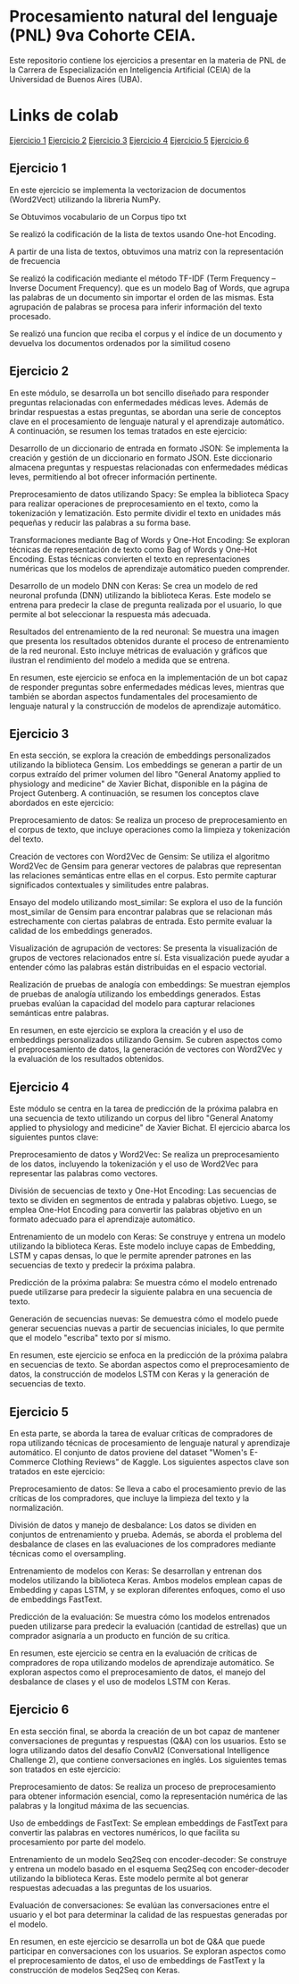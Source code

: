 # Procesamiento natural del lenguaje (PNL) 9va Cohorte CEIA.

Este repositorio contiene los ejercicios a presentar en la materia de PNL de la Carrera de Especialización en Inteligencia Artificial (CEIA) de la Universidad de Buenos Aires (UBA).

# Links de colab

[Ejercicio 1](https://colab.research.google.com/drive/1Y89lRej6yE_cLehmEi2S71Hzcw8fl0sm?usp=sharing)
[Ejercicio 2](https://colab.research.google.com/drive/1NKS-p5YuOdp0ZUpa_I2jcNOdwzMKCGpd?usp=sharing)
[Ejercicio 3](https://colab.research.google.com/drive/1AWGBzaPOgt2LyH-BdO72xmmhOKwfmJTL?usp=sharing)
[Ejercicio 4](https://colab.research.google.com/drive/1n0E5oT7s7T-iKqJf9bV_Ym73Ig3oYawI?usp=sharing)
[Ejercicio 5](https://colab.research.google.com/drive/1_ABLEyBYb9LLSxkHdo0YJ-hGcXK3InZO?usp=sharing)
[Ejercicio 6](https://colab.research.google.com/drive/10X73DPEYh190hei90ZYF0g9Gel--Jk5M?usp=sharing)

## Ejercicio 1

En este ejercicio se implementa la vectorizacion de documentos (Word2Vect) utilizando la libreria NumPy. 

Se Obtuvimos vocabulario de un Corpus tipo txt

Se realizó la codificación de la lista de textos usando One-hot Encoding.

A partir de una lista de textos, obtuvimos una matriz con la representación de frecuencia 

Se realizó la codificación mediante el método TF-IDF (Term Frequency – Inverse Document Frequency). que es un modelo Bag of Words, que agrupa las palabras de un documento sin importar el orden de las mismas. Esta agrupación de palabras se procesa para inferir información del texto procesado.

Se realizó una funcion que reciba el corpus y el índice de un documento y devuelva los documentos ordenados por la similitud coseno


## Ejercicio 2

En este módulo, se desarrolla un bot sencillo diseñado para responder preguntas relacionadas con enfermedades médicas leves. Además de brindar respuestas a estas preguntas, se abordan una serie de conceptos clave en el procesamiento de lenguaje natural y el aprendizaje automático. A continuación, se resumen los temas tratados en este ejercicio:

Desarrollo de un diccionario de entrada en formato JSON: Se implementa la creación y gestión de un diccionario en formato JSON. Este diccionario almacena preguntas y respuestas relacionadas con enfermedades médicas leves, permitiendo al bot ofrecer información pertinente.

Preprocesamiento de datos utilizando Spacy: Se emplea la biblioteca Spacy para realizar operaciones de preprocesamiento en el texto, como la tokenización y lematización. Esto permite dividir el texto en unidades más pequeñas y reducir las palabras a su forma base.

Transformaciones mediante Bag of Words y One-Hot Encoding: Se exploran técnicas de representación de texto como Bag of Words y One-Hot Encoding. Estas técnicas convierten el texto en representaciones numéricas que los modelos de aprendizaje automático pueden comprender.

Desarrollo de un modelo DNN con Keras: Se crea un modelo de red neuronal profunda (DNN) utilizando la biblioteca Keras. Este modelo se entrena para predecir la clase de pregunta realizada por el usuario, lo que permite al bot seleccionar la respuesta más adecuada.

Resultados del entrenamiento de la red neuronal: Se muestra una imagen que presenta los resultados obtenidos durante el proceso de entrenamiento de la red neuronal. Esto incluye métricas de evaluación y gráficos que ilustran el rendimiento del modelo a medida que se entrena.

En resumen, este ejercicio se enfoca en la implementación de un bot capaz de responder preguntas sobre enfermedades médicas leves, mientras que también se abordan aspectos fundamentales del procesamiento de lenguaje natural y la construcción de modelos de aprendizaje automático.

## Ejercicio 3

En esta sección, se explora la creación de embeddings personalizados utilizando la biblioteca Gensim. Los embeddings se generan a partir de un corpus extraído del primer volumen del libro "General Anatomy applied to physiology and medicine" de Xavier Bichat, disponible en la página de Project Gutenberg. A continuación, se resumen los conceptos clave abordados en este ejercicio:

Preprocesamiento de datos: Se realiza un proceso de preprocesamiento en el corpus de texto, que incluye operaciones como la limpieza y tokenización del texto.

Creación de vectores con Word2Vec de Gensim: Se utiliza el algoritmo Word2Vec de Gensim para generar vectores de palabras que representan las relaciones semánticas entre ellas en el corpus. Esto permite capturar significados contextuales y similitudes entre palabras.

Ensayo del modelo utilizando most_similar: Se explora el uso de la función most_similar de Gensim para encontrar palabras que se relacionan más estrechamente con ciertas palabras de entrada. Esto permite evaluar la calidad de los embeddings generados.

Visualización de agrupación de vectores: Se presenta la visualización de grupos de vectores relacionados entre sí. Esta visualización puede ayudar a entender cómo las palabras están distribuidas en el espacio vectorial.

Realización de pruebas de analogía con embeddings: Se muestran ejemplos de pruebas de analogía utilizando los embeddings generados. Estas pruebas evalúan la capacidad del modelo para capturar relaciones semánticas entre palabras.

En resumen, en este ejercicio se explora la creación y el uso de embeddings personalizados utilizando Gensim. Se cubren aspectos como el preprocesamiento de datos, la generación de vectores con Word2Vec y la evaluación de los resultados obtenidos.

## Ejercicio 4

Este módulo se centra en la tarea de predicción de la próxima palabra en una secuencia de texto utilizando un corpus del libro "General Anatomy applied to physiology and medicine" de Xavier Bichat. El ejercicio abarca los siguientes puntos clave:

Preprocesamiento de datos y Word2Vec: Se realiza un preprocesamiento de los datos, incluyendo la tokenización y el uso de Word2Vec para representar las palabras como vectores.

División de secuencias de texto y One-Hot Encoding: Las secuencias de texto se dividen en segmentos de entrada y palabras objetivo. Luego, se emplea One-Hot Encoding para convertir las palabras objetivo en un formato adecuado para el aprendizaje automático.

Entrenamiento de un modelo con Keras: Se construye y entrena un modelo utilizando la biblioteca Keras. Este modelo incluye capas de Embedding, LSTM y capas densas, lo que le permite aprender patrones en las secuencias de texto y predecir la próxima palabra.

Predicción de la próxima palabra: Se muestra cómo el modelo entrenado puede utilizarse para predecir la siguiente palabra en una secuencia de texto.

Generación de secuencias nuevas: Se demuestra cómo el modelo puede generar secuencias nuevas a partir de secuencias iniciales, lo que permite que el modelo "escriba" texto por sí mismo.

En resumen, este ejercicio se enfoca en la predicción de la próxima palabra en secuencias de texto. Se abordan aspectos como el preprocesamiento de datos, la construcción de modelos LSTM con Keras y la generación de secuencias de texto.

## Ejercicio 5

En esta parte, se aborda la tarea de evaluar críticas de compradores de ropa utilizando técnicas de procesamiento de lenguaje natural y aprendizaje automático. El conjunto de datos proviene del dataset "Women's E-Commerce Clothing Reviews" de Kaggle. Los siguientes aspectos clave son tratados en este ejercicio:

Preprocesamiento de datos: Se lleva a cabo el procesamiento previo de las críticas de los compradores, que incluye la limpieza del texto y la normalización.

División de datos y manejo de desbalance: Los datos se dividen en conjuntos de entrenamiento y prueba. Además, se aborda el problema del desbalance de clases en las evaluaciones de los compradores mediante técnicas como el oversampling.

Entrenamiento de modelos con Keras: Se desarrollan y entrenan dos modelos utilizando la biblioteca Keras. Ambos modelos emplean capas de Embedding y capas LSTM, y se exploran diferentes enfoques, como el uso de embeddings FastText.

Predicción de la evaluación: Se muestra cómo los modelos entrenados pueden utilizarse para predecir la evaluación (cantidad de estrellas) que un comprador asignaría a un producto en función de su crítica.

En resumen, este ejercicio se centra en la evaluación de críticas de compradores de ropa utilizando modelos de aprendizaje automático. Se exploran aspectos como el preprocesamiento de datos, el manejo del desbalance de clases y el uso de modelos LSTM con Keras.

## Ejercicio 6

En esta sección final, se aborda la creación de un bot capaz de mantener conversaciones de preguntas y respuestas (Q&A) con los usuarios. Esto se logra utilizando datos del desafío ConvAI2 (Conversational Intelligence Challenge 2), que contiene conversaciones en inglés. Los siguientes temas son tratados en este ejercicio:

Preprocesamiento de datos: Se realiza un proceso de preprocesamiento para obtener información esencial, como la representación numérica de las palabras y la longitud máxima de las secuencias.

Uso de embeddings de FastText: Se emplean embeddings de FastText para convertir las palabras en vectores numéricos, lo que facilita su procesamiento por parte del modelo.

Entrenamiento de un modelo Seq2Seq con encoder-decoder: Se construye y entrena un modelo basado en el esquema Seq2Seq con encoder-decoder utilizando la biblioteca Keras. Este modelo permite al bot generar respuestas adecuadas a las preguntas de los usuarios.

Evaluación de conversaciones: Se evalúan las conversaciones entre el usuario y el bot para determinar la calidad de las respuestas generadas por el modelo.

En resumen, en este ejercicio se desarrolla un bot de Q&A que puede participar en conversaciones con los usuarios. Se exploran aspectos como el preprocesamiento de datos, el uso de embeddings de FastText y la construcción de modelos Seq2Seq con Keras.
